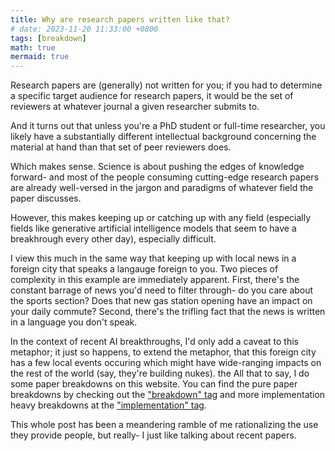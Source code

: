 ```yaml
---
title: Why are research papers written like that?
# date: 2023-11-20 11:33:00 +0800
tags: [breakdown]
math: true
mermaid: true
---
```



Research papers are (generally) not written for you; if you had to determine a specific target audience for research papers, it would be the set of reviewers at whatever journal a given researcher submits to.

And it turns out that unless you're a PhD student or full-time researcher, you likely have a substantially different intellectual background concerning the material at hand than that set of peer reviewers does. 

Which makes sense. Science is about pushing the edges of knowledge forward- and most of the people consuming cutting-edge research papers are already well-versed in the jargon and paradigms of whatever field the paper discusses.

However, this makes keeping up or catching up with any field (especially fields like generative artificial intelligence models that seem to have a breakhrough every other day), especially difficult. 

I view this much in the same way that keeping up with local news in a foreign city that speaks a langauge foreign to you. Two pieces of complexity in this example are immediately apparent. First, there's the constant barrage of news you'd need to filter through- do you care about the sports section? Does that new gas station opening have an impact on your daily commute? Second, there's the trifling fact that the news is written in a language you don't speak.

In the context of recent AI breakthroughs, I'd only add a caveat to this metaphor; it just so happens, to extend the metaphor, that this foreign city has a few local events occuring which might have wide-ranging impacts on the rest of the world (say, they're building nukes).
the
All that to say, I do some paper breakdowns on this website.  You can find the pure paper breakdowns by checking out the ["breakdown" tag](/tags/breakdown) and more implementation heavy breakdowns at the ["implementation" tag](/tags/implementation).

This whole post has been a meandering ramble of me rationalizing the use they provide people, but really- I just like talking about recent papers.